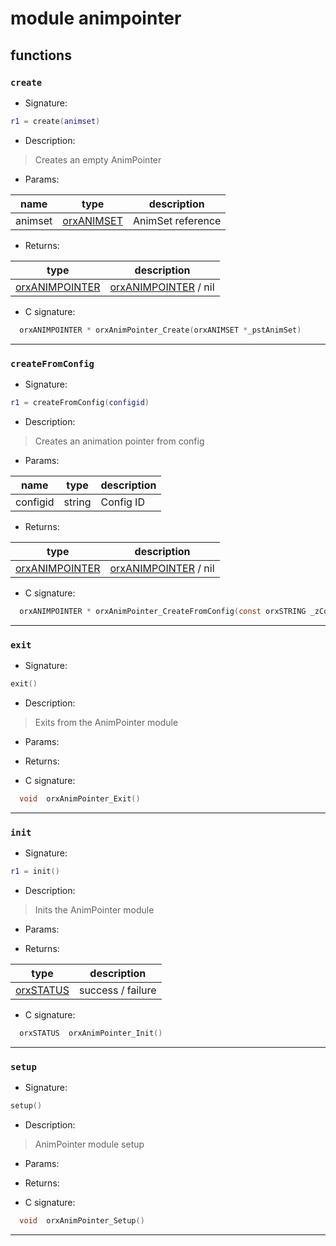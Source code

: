 # module animpointer

## functions

### **`create`**

* Signature:

```lua
r1 = create(animset)
```

* Description:

> Creates an empty AnimPointer

* Params:

name | type | description 
--- | --- | ---
animset | [orxANIMSET](../types/orxANIMSET.md)  | AnimSet reference

* Returns:

type | description 
--- | ---
[orxANIMPOINTER](../types/orxANIMPOINTER.md)  | [orxANIMPOINTER](../types/orxANIMPOINTER.md) / nil

* C signature:

```c
  orxANIMPOINTER * orxAnimPointer_Create(orxANIMSET *_pstAnimSet)
```

---

### **`createFromConfig`**

* Signature:

```lua
r1 = createFromConfig(configid)
```

* Description:

> Creates an animation pointer from config

* Params:

name | type | description 
--- | --- | ---
configid | string | Config ID

* Returns:

type | description 
--- | ---
[orxANIMPOINTER](../types/orxANIMPOINTER.md)  | [orxANIMPOINTER](../types/orxANIMPOINTER.md) / nil

* C signature:

```c
  orxANIMPOINTER * orxAnimPointer_CreateFromConfig(const orxSTRING _zConfigID)
```

---

### **`exit`**

* Signature:

```lua
exit()
```

* Description:

> Exits from the AnimPointer module

* Params:

* Returns:

* C signature:

```c
  void  orxAnimPointer_Exit()
```

---

### **`init`**

* Signature:

```lua
r1 = init()
```

* Description:

> Inits the AnimPointer module

* Params:

* Returns:

type | description 
--- | ---
[orxSTATUS](../enums.md#orxstatus)  | success / failure

* C signature:

```c
  orxSTATUS  orxAnimPointer_Init()
```

---

### **`setup`**

* Signature:

```lua
setup()
```

* Description:

> AnimPointer module setup

* Params:

* Returns:

* C signature:

```c
  void  orxAnimPointer_Setup()
```

---

